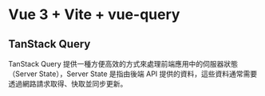 # Vue 3 + Vite + vue-query

## TanStack Query

TanStack Query 提供一種方便高效的方式來處理前端應用中的伺服器狀態（Server State），Server State 是指由後端 API 提供的資料，這些資料通常需要透過網路請求取得、快取並同步更新。
